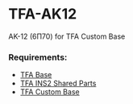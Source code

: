 # TFA-AK12
AK-12 (6П70) for TFA Custom Base

### Requirements:
- [TFA Base](https://steamcommunity.com/workshop/filedetails/?id=415143062 "Click me")
- [TFA INS2 Shared Parts](https://steamcommunity.com/workshop/filedetails/?id=866368346 "Click me")
- [TFA Custom Base](https://github.com/GroveZ45/TFA-Custom-Base "Click me")
